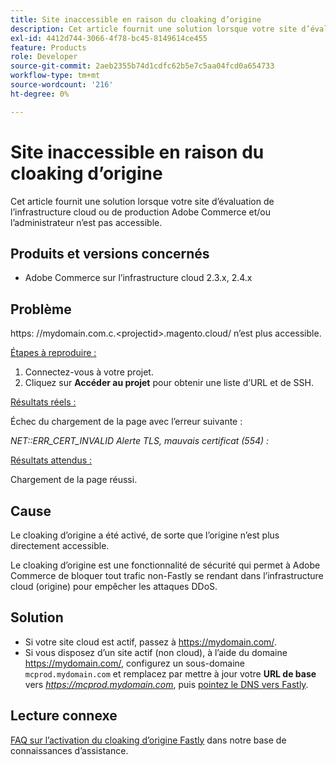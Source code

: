 ```yaml
---
title: Site inaccessible en raison du cloaking d’origine
description: Cet article fournit une solution lorsque votre site d’évaluation de l’infrastructure cloud ou de production Adobe Commerce et/ou l’administrateur n’est pas accessible.
exl-id: 4412d744-3066-4f78-bc45-8149614ce455
feature: Products
role: Developer
source-git-commit: 2aeb2355b74d1cdfc62b5e7c5aa04fcd0a654733
workflow-type: tm+mt
source-wordcount: '216'
ht-degree: 0%

---
```


# Site inaccessible en raison du cloaking d’origine

Cet article fournit une solution lorsque votre site d’évaluation de l’infrastructure cloud ou de production Adobe Commerce et/ou l’administrateur n’est pas accessible.

## Produits et versions concernés

* Adobe Commerce sur l’infrastructure cloud 2.3.x, 2.4.x

## Problème

https: &#x200B;//mydomain.com.c.&lt;projectid>.magento.cloud/ n’est plus accessible.

<u>Étapes à reproduire :</u>

1. Connectez-vous à votre projet.
1. Cliquez sur **Accéder au projet** pour obtenir une liste d’URL et de SSH.

<u>Résultats réels :</u>

Échec du chargement de la page avec l’erreur suivante :

*NET::ERR\_CERT\_INVALID* *Alerte TLS, mauvais certificat (554) :*

<u>Résultats attendus :</u>

Chargement de la page réussi.

## Cause

Le cloaking d’origine a été activé, de sorte que l’origine n’est plus directement accessible.

Le cloaking d’origine est une fonctionnalité de sécurité qui permet à Adobe Commerce de bloquer tout trafic non-Fastly se rendant dans l’infrastructure cloud (origine) pour empêcher les attaques DDoS.

## Solution

* Si votre site cloud est actif, passez à https://mydomain.com/.
* Si vous disposez d’un site actif (non cloud), à l’aide du domaine https://mydomain.com/, configurez un sous-domaine `mcprod.mydomain.com` et remplacez par mettre à jour votre **URL de base** vers *https://mcprod.mydomain.com*, puis [pointez le DNS vers Fastly](https://experienceleague.adobe.com/en/docs/commerce-cloud-service/user-guide/cdn/setup-fastly/fastly-configuration#update-dns-configuration-with-development-settings).

## Lecture connexe

[FAQ sur l’activation du cloaking d’origine Fastly](/help/faq/general/fastly-origin-cloaking-enablement-faq.md) dans notre base de connaissances d’assistance.
